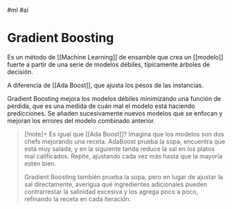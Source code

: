 #ml #ai
# Gradient Boosting

Es un método de [[Machine Learning]] de ensamble que crea un [[modelo]] fuerte a partir de una serie de modelos débiles, típicamente árboles de decisión. 

A diferencia de [[Ada Boost]], que ajusta los pesos de las instancias.

Gradient Boosting mejora los modelos débiles minimizando una función de pérdida, que es una medida de cuán mal el modelo está haciendo predicciones. Se añaden sucesivamente nuevos modelos que se enfocan y mejoran los errores del modelo combinado anterior.

>[!note]+ Es igual que [[Ada Boost]]?
>  Imagina que los modelos son dos chefs mejorando una receta. AdaBoost prueba la sopa, encuentra que está muy salada, y en la siguiente tanda reduce la sal en los platos mal calificados. Repite, ajustando cada vez más hasta que la mayoría estén bien.
>  
>Gradient Boosting también prueba la sopa, pero en lugar de ajustar la sal directamente, averigua qué ingredientes adicionales pueden contrarrestar la salinidad excesiva y los agrega poco a poco, refinando la receta en cada iteración.

